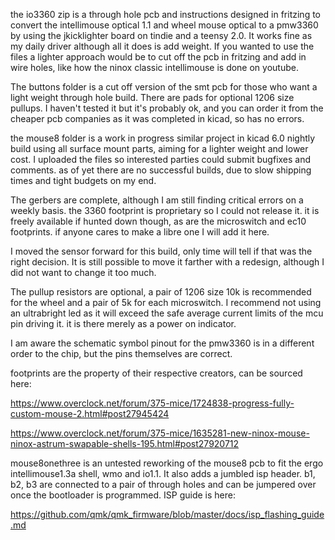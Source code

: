 the io3360 zip is a through hole pcb and instructions designed in fritzing to convert the intellimouse optical 1.1 and wheel mouse optical to a pmw3360 by using the jkicklighter board on tindie and a teensy 2.0. It works fine as my daily driver although all it does is add weight. If you wanted to use the files a lighter approach would be to cut off the pcb in fritzing and add in wire holes, like how the ninox classic intellimouse is done on youtube.

The buttons folder is a cut off version of the smt pcb for those who want a light weight through hole build. There are pads for optional 1206 size pullups. I haven't tested it but it's probably ok, and you can order it from the cheaper pcb companies as it was completed in kicad, so has no errors.

the mouse8 folder is a work in progress similar project in kicad 6.0 nightly build using all surface mount parts, aiming for a lighter weight and lower cost. I uploaded the files so interested parties could submit bugfixes and comments. as of yet there are no successful builds, due to slow shipping times and tight budgets on my end. 

The gerbers are complete, although I am still finding critical errors on a weekly basis. the 3360 footprint is proprietary so I could not release it. it is freely available if hunted down though, as are the microswitch and ec10 footprints. 
if anyone cares to make a libre one I will add it here.

I moved the sensor forward for this build, only time will tell if that was the right decision. It is still possible to move it farther with a redesign, although I did not want to change it too much.

The pullup resistors are optional, a pair of 1206 size 10k is recommended for the wheel and a pair of 5k for each microswitch. I recommend not using an ultrabright led as it will exceed the safe average current limits of the mcu pin driving it. it is there merely as a power on indicator.

I am aware the schematic symbol pinout for the pmw3360 is in a different order to the chip, but the pins themselves are correct.

footprints are the property of their respective creators, can be sourced here:

https://www.overclock.net/forum/375-mice/1724838-progress-fully-custom-mouse-2.html#post27945424

https://www.overclock.net/forum/375-mice/1635281-new-ninox-mouse-ninox-astrum-swapable-shells-195.html#post27920712

mouse8onethree is an untested reworking of the mouse8 pcb to fit the ergo intellimouse1.3a shell, wmo and io1.1. It also adds a jumbled isp header. b1, b2, b3 are connected to a pair of through holes and can be jumpered over once the bootloader is programmed. 
ISP guide is here:

https://github.com/qmk/qmk_firmware/blob/master/docs/isp_flashing_guide.md
